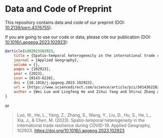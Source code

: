 # Data and Code of Preprint

This repository contains data and code of our preprint (DOI: [10.2139/ssrn.4376755](https://doi.org/10.2139/ssrn.4376755)).

If you are going to use our code or data, please cite our publication (DOI: [10.1016/j.apgeog.2023.102923](https://doi.org/10.1016/j.apgeog.2023.102923)):

```bibtex
@article{LUO2023102923,
    title = {Spatio-temporal heterogeneity in the international trade resilience during COVID-19},
    journal = {Applied Geography},
    volume = {},
    pages = {102923},
    year = {2023},
    issn = {0143-6228},
    doi = {10.1016/j.apgeog.2023.102923},
    url = {https://www.sciencedirect.com/science/article/pii/S0143622823000541},
    author = {Wei Luo and Lingfeng He and Zihui Yang and Shirui Zhang and Yong Wang and Dianbo Liu and Sheng Hu and Li He and Jizhe Xia and Min Chen}
}
```

or

> Luo, W., He, L., Yang, Z., Zhang, S., Wang, Y., Liu, D., Hu, S., He, L., Xia, J., & Chen, M. (2023). Spatio-temporal heterogeneity in the international trade resilience during COVID-19. Applied Geography, 102923. https://doi.org/10.1016/j.apgeog.2023.102923
